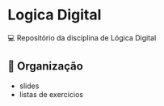 # Logica Digital

💻 Repositório da disciplina de Lógica Digital

## 📂 Organização
- slides
- listas de exercicios
